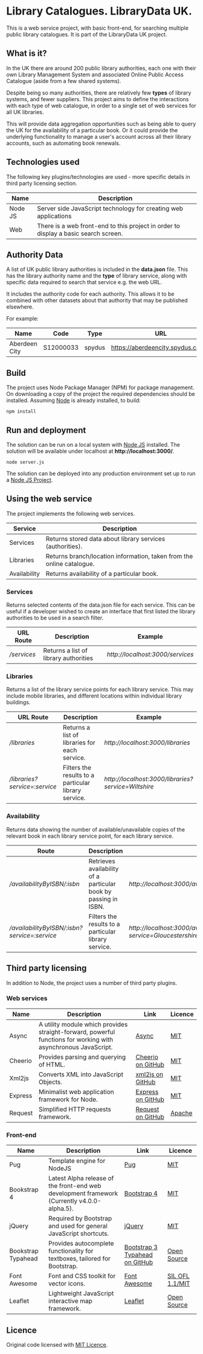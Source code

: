 # Library Catalogues.  LibraryData UK.

This is a web service project, with basic front-end, for searching multiple public library catalogues.  It is part of the LibraryData UK project.

## What is it?

In the UK there are around 200 public library authorities, each one with their own Library Management System and associated Online Public Access Catalogue (aside from a few shared systems).

Despite being so many authorities, there are relatively few **types** of library systems, and fewer suppliers.  This project aims to define the interactions with each type of web catalogue, in order to a single set of web services for all UK libraries.

This will provide data aggregation opportunities such as being able to query the UK for the availability of a particular book.  Or it could provide the underlying functionality to manage a user's account across all their library accounts, such as automating book renewals.

## Technologies used

The following key plugins/technologies are used - more specific details in third party licensing section.

| Name | Description |
| ---- | ----------- |
| Node JS | Server side JavaScript technology for creating web applications |
| Web | There is a web front-end to this project in order to display a basic search screen. |

## Authority Data

A list of UK public library authorities is included in the **data.json** file.  This has the library authority name and the **type** of library service, along with specific data required to search that service e.g. the web URL. 

It includes the authority code for each authority.  This allows it to be combined with other datasets about that authority that may be published elsewhere.

For example:

| Name | Code | Type | URL | TestISBN |
| ---- | ---- | ---- | --- | -------- |
| Aberdeen City | S12000033 | spydus | https://aberdeencity.spydus.co.uk/ | 9780747538493 |

## Build

The project uses Node Package Manager (NPM) for package management.  On downloading a copy of the project the required dependencies should be installed.  Assuming [Node](https://nodejs.org/en/) is already installed, to build:

```
npm install
```

## Run and deployment

The solution can be run on a local system with [Node JS](https://nodejs.org/) installed.  The solution will be available under localhost at **http://localhost:3000/**.

```
node server.js
```

The solution can be deployed into any production environment set up to run a [Node JS Project](https://nodejs.org/en/).

## Using the web service

The project implements the following web services.

| Service | Description |
| ------- | ----------- |
| Services | Returns stored data about library services (authorities). |
| Libraries | Returns branch/location information, taken from the online catalogue. |
| Availability | Returns availability of a particular book. |

### Services

Returns selected contents of the data.json file for each service.  This can be useful if a developer wished to create an interface that first listed the library authorities to be used in a search filter.

| URL Route | Description | Example |
| ----- | ----------- | ------- |
| */services* | Returns a list of library authorities | *http://localhost:3000/services* |

### Libraries

Returns a list of the library service points for each library service.  This may include mobile libraries, and different locations within individual library buildings.

| URL Route | Description | Example |
| ----- | ----------- | ------- |
| */libraries* | Returns a list of libraries for each service. | *http://localhost:3000/libraries* |
| */libraries?service=:service* | Filters the results to a particular library service. | *http://localhost:3000/libraries?service=Wiltshire* | 

### Availability

Returns data showing the number of available/unavailable copies of the relevant book in each library service point, for each library service.

| Route | Description | Example |
| ----- | ----------- | ------- |
| */availabilityByISBN/:isbn* | Retrieves availability of a particular book by passing in ISBN.  | *http://localhost:3000/availabilityByISBN/9780747538493* |
| */availabilityByISBN/:isbn?service=:service* | Filters the results to a particular library service. | *http://localhost:3000/availabilityByISBN/9780747538493?service=Gloucestershire* |

## Third party licensing

In addition to Node, the project uses a number of third party plugins.

### Web services

| Name | Description | Link | Licence |
| ---- | ----------- | ---- | ------- |
| Async | A utility module which provides straight-forward, powerful functions for working with asynchronous JavaScript.  | [Async](http://caolan.github.io/async/) | [MIT](https://github.com/caolan/async/blob/master/LICENSE) |
| Cheerio | Provides parsing and querying of HTML.  | [Cheerio on GitHub](https://github.com/cheeriojs/cheerio) | [MIT](https://github.com/cheeriojs/cheerio/blob/master/Readme.md) |
| Xml2js | Converts XML into JavaScript Objects. | [xml2js on GitHub](https://github.com/Leonidas-from-XIV/node-xml2js) | [MIT](https://github.com/Leonidas-from-XIV/node-xml2js/blob/master/LICENSE) |
| Express | Minimalist web application framework for Node. | [Express on GitHub](https://github.com/expressjs/express) | [MIT](https://github.com/expressjs/express/blob/master/LICENSE) |
| Request | Simplified HTTP requests framework. | [Request on GitHub](https://github.com/request/request) | [Apache](https://github.com/request/request/blob/master/LICENSE) |

### Front-end

| Name | Description | Link | Licence |
| ---- | ----------- | ---- | ------- |
| Pug | Template engine for NodeJS | [Pug](https://github.com/pugjs/pug) | [MIT](https://github.com/pugjs/pug/blob/master/LICENSE) |
| Bookstrap 4 | Latest Alpha release of the front-end web development framework (Currently v4.0.0-alpha.5). | [Bootstrap 4](https://v4-alpha.getbootstrap.com) | [MIT](https://github.com/twbs/bootstrap/blob/v4-dev/LICENSE) |
| jQuery | Required by Bootstrap and used for general JavaScript shortcuts. | [jQuery](https://jquery.com/) | [MIT](https://github.com/jquery/jquery/blob/master/LICENSE.txt) |
| Bookstrap Typahead | Provides autocomplete functionality for textboxes, tailored for Bootstrap. | [Bootstrap 3 Typahead on GitHub](https://github.com/bassjobsen/Bootstrap-3-Typeahead) | [Open Source](https://github.com/bassjobsen/Bootstrap-3-Typeahead) |
| Font Awesome | Font and CSS toolkit for vector icons. | [Font Awesome](http://fontawesome.io) | [SIL OFL 1.1/MIT](https://github.com/FortAwesome/Font-Awesome) |
| Leaflet | Lightweight JavaScript interactive map framework. | [Leaflet](http://leafletjs.com/) | [Open Source](https://github.com/Leaflet/Leaflet/blob/master/LICENSE) |

## Licence

Original code licensed with [MIT Licence](Licence.txt).